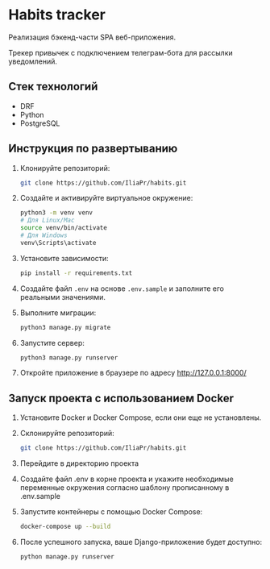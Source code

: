 # Habits tracker

Реализация бэкенд-части SPA веб-приложения. 

Трекер привычек с подключением телеграм-бота для рассылки уведомлений. 
## Стек технологий

- DRF
- Python
- PostgreSQL

## Инструкция по развертыванию

1. Клонируйте репозиторий:

    ```bash
    git clone https://github.com/IliaPr/habits.git
    ```

2. Создайте и активируйте виртуальное окружение:

    ```bash
    python3 -m venv venv
   # Для Linux/Mac
    source venv/bin/activate
   # Для Windows
    venv\Scripts\activate
    ```

3. Установите зависимости:

    ```bash
    pip install -r requirements.txt
    ```

4. Создайте файл `.env` на основе `.env.sample` и заполните его реальными значениями.

5. Выполните миграции:

    ```bash
    python3 manage.py migrate
    ```

6. Запустите сервер:

    ```bash
    python3 manage.py runserver
    ```

7. Откройте приложение в браузере по адресу http://127.0.0.1:8000/

## Запуск проекта с использованием Docker

1. Установите Docker и Docker Compose, если они еще не установлены.

2. Склонируйте репозиторий:

   ```bash
   git clone https://github.com/IliaPr/habits.git
   ```
3. Перейдите в директорию проекта
4. Создайте файл .env в корне проекта и укажите необходимые переменные окружения согласно шаблону прописанному в .env.sample
5. Запустите контейнеры с помощью Docker Compose:
   ```bash
   docker-compose up --build
   ```
6. После успешного запуска, ваше Django-приложение будет доступно:
	```
    python manage.py runserver
    ```


